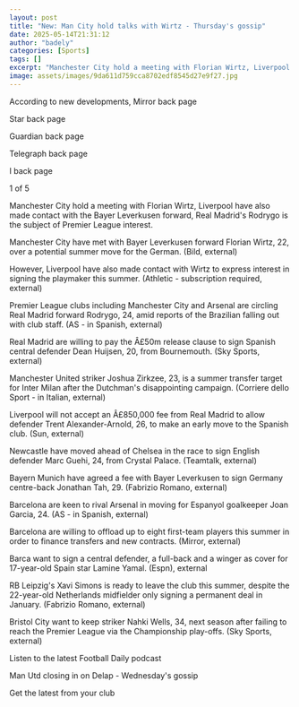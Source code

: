 ```yaml
---
layout: post
title: "New: Man City hold talks with Wirtz - Thursday's gossip"
date: 2025-05-14T21:31:12
author: "badely"
categories: [Sports]
tags: []
excerpt: "Manchester City hold a meeting with Florian Wirtz, Liverpool have also made contact with the Bayer Leverkusen forward, plus more."
image: assets/images/9da611d759cca8702edf8545d27e9f27.jpg
---
```


According to new developments, Mirror back page

Star back page

Guardian back page

Telegraph back page

I back page

1 of 5

Manchester City hold a meeting with Florian Wirtz, Liverpool have also made contact with the Bayer Leverkusen forward, Real Madrid's Rodrygo is the subject of Premier League interest.

Manchester City have met with Bayer Leverkusen forward Florian Wirtz, 22, over a potential summer move for the German. (Bild, external)

However, Liverpool have also made contact with Wirtz to express interest in signing the playmaker this summer. (Athletic - subscription required, external)

Premier League clubs including Manchester City and Arsenal are circling Real Madrid forward Rodrygo, 24, amid reports of the Brazilian falling out with club staff. (AS - in Spanish, external)

Real Madrid are willing to pay the Â£50m release clause to sign Spanish central defender Dean Huijsen, 20, from Bournemouth. (Sky Sports, external)

Manchester United striker Joshua Zirkzee, 23, is a summer transfer target for Inter Milan after the Dutchman's disappointing campaign. (Corriere dello Sport - in Italian, external)

Liverpool will not accept an Â£850,000 fee from Real Madrid to allow defender Trent Alexander-Arnold, 26, to make an early move to the Spanish club. (Sun, external)

Newcastle have moved ahead of Chelsea in the race to sign English defender Marc Guehi, 24, from Crystal Palace. (Teamtalk, external)

Bayern Munich have agreed a fee with Bayer Leverkusen to sign Germany centre-back Jonathan Tah, 29. (Fabrizio Romano, external)

Barcelona are keen to rival Arsenal in moving for Espanyol goalkeeper Joan Garcia, 24. (AS - in Spanish, external)

Barcelona are willing to offload up to eight first-team players this summer in order to finance transfers and new contracts. (Mirror, external)

Barca want to sign a central defender, a full-back and a winger as cover for 17-year-old Spain star Lamine Yamal. (Espn), external

RB Leipzig's Xavi Simons is ready to leave the club this summer, despite the 22-year-old Netherlands midfielder only signing a permanent deal in January. (Fabrizio Romano, external)

Bristol City want to keep striker Nahki Wells, 34, next season after failing to reach the Premier League via the Championship play-offs. (Sky Sports, external)

Listen to the latest Football Daily podcast

Man Utd closing in on Delap - Wednesday's gossip

Get the latest from your club

